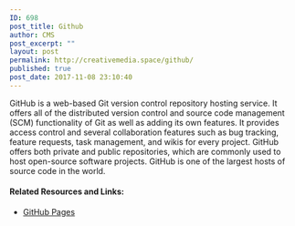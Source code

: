 ```yaml
---
ID: 698
post_title: Github
author: CMS
post_excerpt: ""
layout: post
permalink: http://creativemedia.space/github/
published: true
post_date: 2017-11-08 23:10:40
---
```

<!-- wp:paragraph -->
<p>GitHub is a web-based Git version control repository hosting service. It offers all of the distributed version control and source code management (SCM) functionality of Git as well as adding its own features. It provides access control and several collaboration features such as bug tracking, feature requests, task management, and wikis for every project. GitHub offers both private and public repositories, which are commonly used to host open-source software projects. GitHub is one of the largest hosts of source code in the world.</p>
<!-- /wp:paragraph -->

<!-- wp:heading {"level":4} -->
<h4>Related Resources and Links:</h4>
<!-- /wp:heading -->

<!-- wp:list -->
<ul><li><a href="https://pages.github.com/">GitHub Pages</a></li></ul>
<!-- /wp:list -->

<!-- wp:paragraph -->
<p></p>
<!-- /wp:paragraph -->